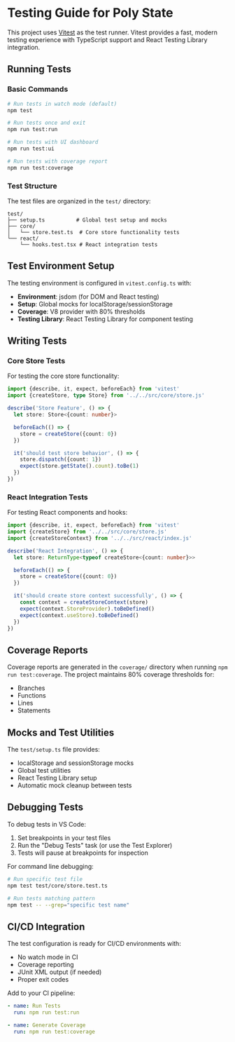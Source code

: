# Testing Guide for Poly State

This project uses [Vitest](https://vitest.dev) as the test runner. Vitest provides a fast, modern
testing experience with TypeScript support and React Testing Library integration.

## Running Tests

### Basic Commands

```bash
# Run tests in watch mode (default)
npm test

# Run tests once and exit
npm run test:run

# Run tests with UI dashboard
npm run test:ui

# Run tests with coverage report
npm run test:coverage
```

### Test Structure

The test files are organized in the `test/` directory:

```text
test/
├── setup.ts          # Global test setup and mocks
├── core/
│   └── store.test.ts  # Core store functionality tests
└── react/
    └── hooks.test.tsx # React integration tests
```

## Test Environment Setup

The testing environment is configured in `vitest.config.ts` with:

- **Environment**: jsdom (for DOM and React testing)
- **Setup**: Global mocks for localStorage/sessionStorage
- **Coverage**: V8 provider with 80% thresholds
- **Testing Library**: React Testing Library for component testing

## Writing Tests

### Core Store Tests

For testing the core store functionality:

```typescript
import {describe, it, expect, beforeEach} from 'vitest'
import {createStore, type Store} from '../../src/core/store.js'

describe('Store Feature', () => {
  let store: Store<{count: number}>

  beforeEach(() => {
    store = createStore({count: 0})
  })

  it('should test store behavior', () => {
    store.dispatch({count: 1})
    expect(store.getState().count).toBe(1)
  })
})
```

### React Integration Tests

For testing React components and hooks:

```typescript
import {describe, it, expect, beforeEach} from 'vitest'
import {createStore} from '../../src/core/store.js'
import {createStoreContext} from '../../src/react/index.js'

describe('React Integration', () => {
  let store: ReturnType<typeof createStore<{count: number}>>

  beforeEach(() => {
    store = createStore({count: 0})
  })

  it('should create store context successfully', () => {
    const context = createStoreContext(store)
    expect(context.StoreProvider).toBeDefined()
    expect(context.useStore).toBeDefined()
  })
})
```

## Coverage Reports

Coverage reports are generated in the `coverage/` directory when running `npm run test:coverage`.
The project maintains 80% coverage thresholds for:

- Branches
- Functions
- Lines
- Statements

## Mocks and Test Utilities

The `test/setup.ts` file provides:

- localStorage and sessionStorage mocks
- Global test utilities
- React Testing Library setup
- Automatic mock cleanup between tests

## Debugging Tests

To debug tests in VS Code:

1. Set breakpoints in your test files
2. Run the "Debug Tests" task (or use the Test Explorer)
3. Tests will pause at breakpoints for inspection

For command line debugging:

```bash
# Run specific test file
npm test test/core/store.test.ts

# Run tests matching pattern
npm test -- --grep="specific test name"
```

## CI/CD Integration

The test configuration is ready for CI/CD environments with:

- No watch mode in CI
- Coverage reporting
- JUnit XML output (if needed)
- Proper exit codes

Add to your CI pipeline:

```yaml
- name: Run Tests
  run: npm run test:run

- name: Generate Coverage
  run: npm run test:coverage
```
